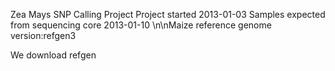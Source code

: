 Zea Mays SNP Calling Project
Project started 2013-01-03
Samples expected from sequencing core 2013-01-10
\n\nMaize reference genome version:refgen3

We download refgen
